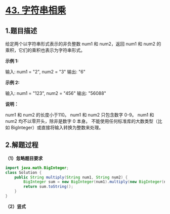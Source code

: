 # [43. 字符串相乘](https://leetcode-cn.com/problems/multiply-strings/)

## 1.题目描述

给定两个以字符串形式表示的非负整数 num1 和 num2，返回 num1 和 num2 的乘积，它们的乘积也表示为字符串形式。

**示例 1:**

输入: num1 = "2", num2 = "3"
输出: "6"

**示例 2:**

输入: num1 = "123", num2 = "456"
输出: "56088"

**说明：**

num1 和 num2 的长度小于110。
num1 和 num2 只包含数字 0-9。
num1 和 num2 均不以零开头，除非是数字 0 本身。
不能使用任何标准库的大数类型（比如 BigInteger）或直接将输入转换为整数来处理。

## 2.解题过程

**（1）忽略题目要求**

```java
import java.math.BigInteger;
class Solution {
    public String multiply(String num1, String num2) {
        BigInteger sum = new BigInteger(num1).multiply(new BigInteger(num2));
        return sum.toString();
    }
}
```

**（2）竖式**

